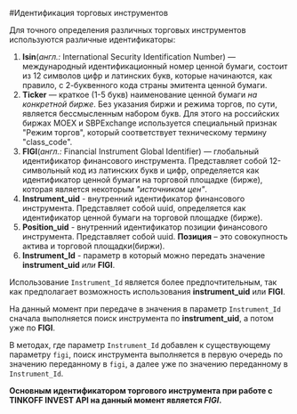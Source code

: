 #Идентификация торговых инструментов

Для точного определения различных торговых инструментов используются различные идентификаторы: 

1. **Isin**(*англ.:* International Security Identification Number) — международный 
идентификационный номер ценной бумаги, состоит из 12 символов цифр и латинских букв, 
которые начинаются, как правило, с 2-буквенного кода страны эмитента ценной бумаги.
2. **Ticker** — краткое (1-5 букв) наименование ценной бумаги *на конкретной бирже*. Без 
указания биржи и режима торгов, по сути, является бессмысленным набором букв. Для этого 
на российских биржах MOEX и SBPExchange используется специальный признак "Режим торгов", 
который соответствует техническому термину "class_сode".
3. **FIGI**(*англ.:* Financial Instrument Global Identifier) — глобальный идентификатор 
финансового инструмента. Представляет собой 12-символьный код из латинских букв и цифр, 
определяется как идентификатор ценной бумаги на торговой площадке (бирже), которая 
является некоторым *"источником цен"*.
4. **Instrument_uid** - внутренний идентификатор финансового инструмента. Представляет собой uuid,
определяется как идентификатор ценной бумаги на торговой площадке (бирже). 
5. **Position_uid** - внутренний идентификатор позиции финансового инструмента. Представляет собой uuid.
**Позиция** – это совокупность актива и торговой площадки(биржи). 
6. **Instrument_Id** - параметр в который можно передать значение **instrument_uid** *или* **FIGI**.

Использование `Instrument_Id`  является более предпочтительным, так как предполагает возможность использования
**instrument_uid** или **FIGI**.

На данный момент при передаче в значения в параметр `Instrument_Id`  сначала выполняется поиск инструмента по 
**instrument_uid**, а потом уже по **FIGI**.

В методах, где параметр `Instrument_Id` добавлен к существующему параметру `figi`, поиск инструмента выполняется в 
первую очередь по значению переданному в `figi`, а далее уже по значению переданному в `Instrument_Id`.


**Основным идентификатором торгового инструмента при работе с TINKOFF INVEST API на данный момент
является *FIGI*.** 